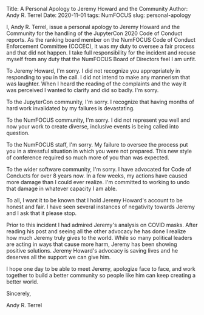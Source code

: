 Title: A Personal Apology to Jeremy Howard and the Community
Author: Andy R. Terrel
Date: 2020-11-01
tags: NumFOCUS
slug: personal-apology

I, Andy R. Terrel, issue a personal apology to Jeremy Howard and the Community for the handling of the JupyterCon 2020 Code of Conduct reports. As the ranking board member on the NumFOCUS Code of Conduct Enforcement Committee (COCEC), it was my duty to oversee a fair process and that did not happen. I take full responsibility for the incident and recuse myself from any duty that the NumFOCUS Board of Directors feel I am unfit.

To Jeremy Howard, I'm sorry. I did not recognize you appropriately in responding to you in the call. I did not intend  to make any mannerism that was laughter. When I heard the reading of the complaints and the way it was perceived I wanted to clarify and did so badly. I'm sorry.

To the JupyterCon community, I'm sorry. I recognize that having months of hard work invalidated by my failures is devastating.

To the NumFOCUS community, I'm sorry. I did not represent you well and now your work to create diverse, inclusive events is being called into question.

To the NumFOCUS staff, I'm sorry. My failure to oversee the process put you in a stressful situation in which you were not prepared. This new style of conference required so much more of you than was expected.

To the wider software community, I'm sorry. I have advocated for Code of Conducts for over 8 years now. In a few weeks, my actions have caused more damage than I could ever realize. I'm committed to working to undo that damage in whatever capacity I am able.

To all, I want it to be known that I hold Jeremy Howard's account to be honest and fair. I have seen several instances of negativity towards Jeremy and I ask that it please stop.

Prior to this incident I had admired Jeremy's analysis on COVID masks. After reading his post and seeing all the other advocacy he has done I realize how much Jeremy truly gives to the world. While  so many political leaders are acting in ways that cause more harm, Jeremy has been showing positive solutions. Jeremy Howard's advocacy is saving lives and he deserves all the support we can give him.

I hope one day to be able to meet Jeremy, apologize face to face, and work together to build a better community so people like him can keep creating a better world.

Sincerely,

Andy R. Terrel
